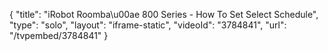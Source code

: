 {
    "title": "iRobot Roomba\u00ae 800 Series - How To Set Select Schedule",
    "type": "solo",
    "layout": "iframe-static",
    "videoId": "3784841",
    "url": "\/tvpembed\/3784841"
}